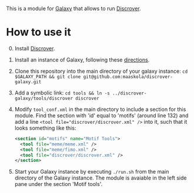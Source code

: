 This is a module for [Galaxy](http://galaxyproject.org/) that allows to run [Discrover](https://github.com/maaskola/discrover).

How to use it
=============

0. Install [Discrover](https://github.com/maaskola/discrover).
1. Install an instance of Galaxy, following these [directions](https://wiki.galaxyproject.org/Admin/GetGalaxy).
2. Clone this repository into the main directory of your galaxy instance: ```cd $GALAXY_PATH && git clone git@github.com:maaskola/discrover-galaxy.git```
3. Add a symbolic link: ```cd tools && ln -s ../discrover-galaxy/tools/discrover discrover```
4. Modify ```tool_conf.xml``` in the main directory to include a section for this module.
  Find the section with 'id' equal to 'motifs' (around line 132) and add a line ```<tool file="discrover/discrover.xml" />``` into it, such that it looks something like this:

    ```xml
    <section id="motifs" name="Motif Tools">
      <tool file="meme/meme.xml" />
      <tool file="meme/fimo.xml" />
      <tool file="discrover/discrover.xml" />
    </section>
    ```

5. Start your Galaxy instance by executing ```./run.sh``` from the main directory of the Galaxy instance. The module is avaiable in the left side pane under the section 'Motif tools'.
